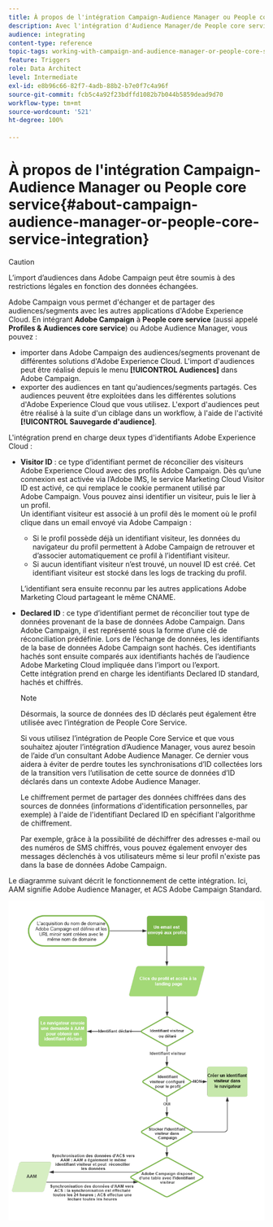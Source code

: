 ```yaml
---
title: À propos de l'intégration Campaign-Audience Manager ou People core service
description: Avec l'intégration d'Audience Manager/de People core service, vous pouvez partager des audiences ou des segments au sein des différentes solutions d'Adobe Experience Cloud.
audience: integrating
content-type: reference
topic-tags: working-with-campaign-and-audience-manager-or-people-core-service
feature: Triggers
role: Data Architect
level: Intermediate
exl-id: e8b96c66-82f7-4adb-88b2-b7e0f7c4a96f
source-git-commit: fcb5c4a92f23bdffd1082b7b044b5859dead9d70
workflow-type: tm+mt
source-wordcount: '521'
ht-degree: 100%

---
```


# À propos de l&#39;intégration Campaign-Audience Manager ou People core service{#about-campaign-audience-manager-or-people-core-service-integration}

>[!CAUTION]
>
>L’import d’audiences dans Adobe Campaign peut être soumis à des restrictions légales en fonction des données échangées.

Adobe Campaign vous permet d&#39;échanger et de partager des audiences/segments avec les autres applications d&#39;Adobe Experience Cloud. En intégrant **Adobe Campaign** à **People core service** (aussi appelé **Profiles &amp; Audiences core service**) ou Adobe Audience Manager, vous pouvez :

* importer dans Adobe Campaign des audiences/segments provenant de différentes solutions d&#39;Adobe Experience Cloud. L&#39;import d&#39;audiences peut être réalisé depuis le menu **[!UICONTROL Audiences]** dans Adobe Campaign.
* exporter des audiences en tant qu&#39;audiences/segments partagés. Ces audiences peuvent être exploitées dans les différentes solutions d&#39;Adobe Experience Cloud que vous utilisez. L&#39;export d&#39;audiences peut être réalisé à la suite d&#39;un ciblage dans un workflow, à l&#39;aide de l&#39;activité **[!UICONTROL Sauvegarde d&#39;audience]**.

L&#39;intégration prend en charge deux types d&#39;identifiants Adobe Experience Cloud :

* **Visitor ID** : ce type d’identifiant permet de réconcilier des visiteurs Adobe Experience Cloud avec des profils Adobe Campaign. Dès qu’une connexion est activée via l’Adobe IMS, le service Marketing Cloud Visitor ID est activé, ce qui remplace le cookie permanent utilisé par Adobe Campaign. Vous pouvez ainsi identifier un visiteur, puis le lier à un profil.
  <br>Un identifiant visiteur est associé à un profil dès le moment où le profil clique dans un email envoyé via Adobe Campaign :
   * Si le profil possède déjà un identifiant visiteur, les données du navigateur du profil permettent à Adobe Campaign de retrouver et d’associer automatiquement ce profil à l’identifiant visiteur.
   * Si aucun identifiant visiteur n’est trouvé, un nouvel ID est créé. Cet identifiant visiteur est stocké dans les logs de tracking du profil.

  L’identifiant sera ensuite reconnu par les autres applications Adobe Marketing Cloud partageant le même CNAME.

* **Declared ID** : ce type d’identifiant permet de réconcilier tout type de données provenant de la base de données Adobe Campaign. Dans Adobe Campaign, il est représenté sous la forme d’une clé de réconciliation prédéfinie. Lors de l’échange de données, les identifiants de la base de données Adobe Campaign sont hachés. Ces identifiants hachés sont ensuite comparés aux identifiants hachés de l’audience Adobe Marketing Cloud impliquée dans l’import ou l’export.
  <br>Cette intégration prend en charge les identifiants Declared ID standard, hachés et chiffrés.

  >[!NOTE]
  >
  >Désormais, la source de données des ID déclarés peut également être utilisée avec l’intégration de People Core Service.
  >
  >Si vous utilisez l’intégration de People Core Service et que vous souhaitez ajouter l’intégration d’Audience Manager, vous aurez besoin de l’aide d’un consultant Adobe Audience Manager. Ce dernier vous aidera à éviter de perdre toutes les synchronisations d’ID collectées lors de la transition vers l’utilisation de cette source de données d’ID déclarés dans un contexte Adobe Audience Manager.


  Le chiffrement permet de partager des données chiffrées dans des sources de données (informations d&#39;identification personnelles, par exemple) à l&#39;aide de l&#39;identifiant Declared ID en spécifiant l&#39;algorithme de chiffrement.

  Par exemple, grâce à la possibilité de déchiffrer des adresses e-mail ou des numéros de SMS chiffrés, vous pouvez également envoyer des messages déclenchés à vos utilisateurs même si leur profil n&#39;existe pas dans la base de données Adobe Campaign.

Le diagramme suivant décrit le fonctionnement de cette intégration. Ici, AAM signifie Adobe Audience Manager, et ACS Adobe Campaign Standard.

![](assets/aam_diagram.png)

